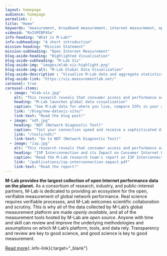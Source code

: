 ```yaml
---
layout: homepage
audience: homepage
permalink: /
title: "Home"
keywords: "measurement, broadband measurement, internet measurement, open data, open science, performance test, speed test, throughput measurement"
videoid: "RnIVMfBP4So"
info-heading: "What is M-Lab?"
info-subheading: "A short introduction"
mission-heading: "Mission Statement"
mission-subheading: "Open Internet Measurement"
blog-aside-heading: "Highlighted Visualisation"
blog-aside-subheading: "M-Lab Viz"
blog-aside-img: "images/mlab-viz-highlight.png"
blog-aside-img-alt: "M-Lab Global Data Visualization"
blog-aside-description : "Visualize M-Lab data and aggregate statistics from cities around the world."
blog-aside-link: "https://viz.measurementlab.net/"
carousel: true
carousel-items:
  - image: "mlab-viz.jpg"
    alt: "This research reveals that consumer access and performance are directly affected by the business relationships between interconnecting Internet Service Providers (ISPs)."
    heading: "M-Lab launches global data visualization"
    caption: "See M-Lab data for where you live, compare ISPs in your area, or compare ISPs across locations in M-Lab's new global data visualization."
    link: "/blog/new-dataviz-site/"
    link-text: "Read the blog post!"
  - image: "ndt.jpg"
    heading: "NDT (Network Diagnostic Test)"
    caption: "Test your connection speed and receive a sophisticated diagnosis of problems limiting performance."
    link: "/tools/ndt/"
    link-text: "Go to NDT (Network Diagnostic Test)"
  - image: "isp.jpg"
    alt: "This research reveals that consumer access and performance are directly affected by the business relationships between interconnecting Internet Service Providers (ISPs)."
    heading: "ISP Interconnection and its Impact on Consumer Internet Performance"
    caption: "Read the M-Lab research team's report on ISP Interconnection pointing to consumer harm."
    link: "/publications/isp-interconnection-impact.pdf"
    link-text: "Read the report!"
---
```


**M-Lab provides the largest collection of open Internet performance data on the planet.** As a consortium of research, industry, and public-interest partners, M-Lab is dedicated to providing an ecosystem for the open, verifiable measurement of global network performance. Real science requires verifiable processes, and M-Lab welcomes scientific collaboration and scrutiny. This is why all of the data collected by M-Lab’s global measurement platform are made _openly available_, and all of the measurement tools hosted by M-Lab are _open source_. Anyone with time and skill can review and improve the underlying methodologies and assumptions on which M-Lab’s platform, tools, and data rely. Transparency and review are key to good science, and good science is key to good measurement.

[Read more](/about/){:.info-link}{:target="_blank"}